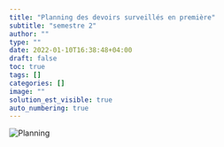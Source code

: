 ```yaml
---
title: "Planning des devoirs surveillés en première"
subtitle: "semestre 2"
author: ""
type: ""
date: 2022-01-10T16:38:48+04:00
draft: false
toc: true
tags: []
categories: []
image: ""
solution_est_visible: true
auto_numbering: true
---
```


![Planning](/pdf/planning-ds-1er-s2-2022.png)
